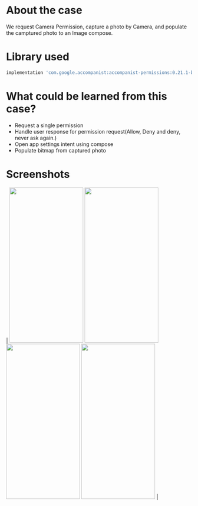 # About the case

We request Camera Permission, capture a photo by Camera, and populate the camptured photo to an Image compose.



# Library used
``` gradle
implementation 'com.google.accompanist:accompanist-permissions:0.21.1-beta'
``` 



# What could be learned from this case?
- Request a single permission
- Handle user response for permission request(Allow, Deny and deny, never ask again.)
- Open app settings intent using compose
- Populate bitmap from captured photo


# Screenshots

| <img src= "https://user-images.githubusercontent.com/25938149/179392608-39edb602-5663-4e16-a8f8-89e225423575.png" width="200" height="420"/> 
<img src= "https://user-images.githubusercontent.com/25938149/179398453-0a1877c8-219b-400e-b2ff-e4d633847e59.png" width="200" height="420"/> 
<img src= "https://user-images.githubusercontent.com/25938149/179398454-da200a42-b376-4fff-8595-22cfc9de9b25.png" width="200" height="420"/>
<img src= "https://user-images.githubusercontent.com/25938149/179398458-ad162132-1235-4446-b03e-01fe9d0393bf.png" width="200" height="420"/> |
